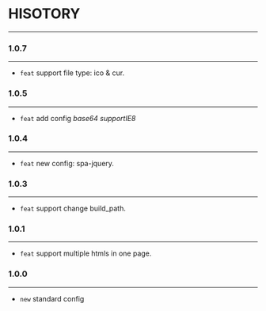# HISOTORY
---

### 1.0.7
---
- `feat` support file type: ico & cur.


### 1.0.5
---
- `feat` add config *base64* *supportIE8*

### 1.0.4
---
- `feat` new config: spa-jquery.


### 1.0.3
---
- `feat` support change build_path.


### 1.0.1
---
- `feat` support multiple htmls in one page.


### 1.0.0
---
- `new` standard config
